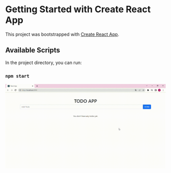 # Getting Started with Create React App

This project was bootstrapped with [Create React App](https://github.com/facebook/create-react-app).

## Available Scripts

In the project directory, you can run:

### `npm start`

![React Gif](https://github.com/bakiensar/react-todoapp/blob/master/todo-react-gif.gif)
